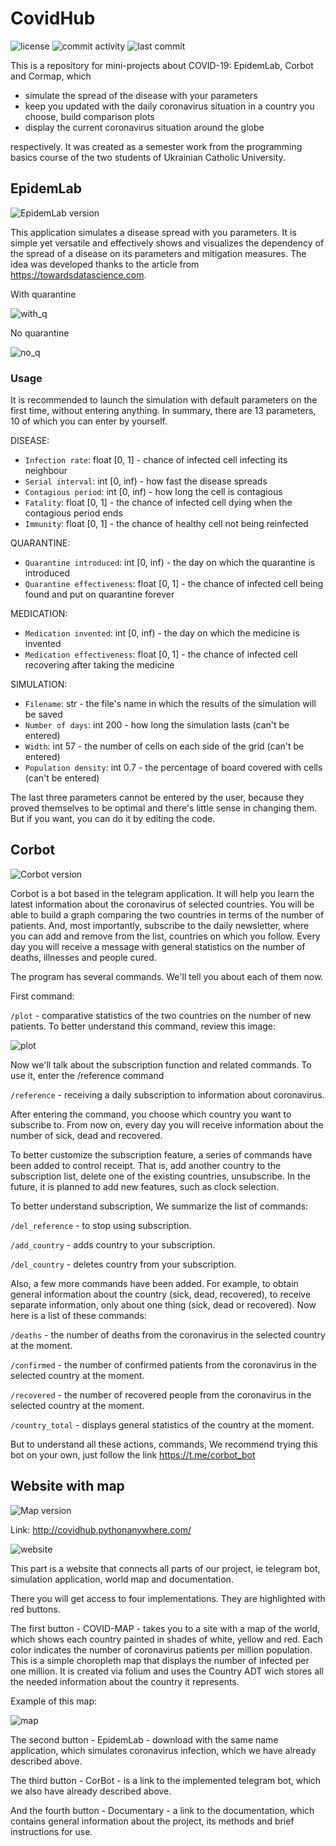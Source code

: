# CovidHub

![license](https://img.shields.io/github/license/kenticent9/corbot_ua) ![commit activity](https://img.shields.io/github/commit-activity/m/kenticent9/corbot_ua) ![last commit](https://img.shields.io/github/last-commit/kenticent9/corbot_ua)

This is a repository for mini-projects about COVID-19: EpidemLab, Corbot and Cormap, which 
* simulate the spread of the disease with your parameters
* keep you updated with the daily coronavirus situation in a country you choose, build comparison plots
* display the current coronavirus situation around the globe 

respectively. It was created as a semester work from the programming basics course of the two students of Ukrainian Catholic University.

## EpidemLab

![EpidemLab version](https://img.shields.io/badge/version-1.0-informational)

This application simulates a disease spread with you parameters. It is simple yet versatile and effectively shows and visualizes the dependency of the spread of a disease on its parameters and mitigation measures. The idea was developed thanks to the article from https://towardsdatascience.com.

With quarantine

![with_q](https://github.com/kenticent9/corbot_ua/blob/master/images/with_q.gif)

No quarantine

![no_q](https://github.com/kenticent9/corbot_ua/blob/master/images/no_q.gif)

### Usage

It is recommended to launch the simulation with default parameters on the first time, without entering anything. In summary, there are 13 parameters, 10 of which you can enter by yourself.

DISEASE:
* ```Infection rate```: float [0, 1] - chance of infected cell infecting its neighbour
* ```Serial interval```: int [0, inf) - how fast the disease spreads
* ```Contagious period```: int [0, inf) - how long the cell is contagious
* ```Fatality```: float [0, 1] - the chance of infected cell dying when the contagious period ends
* ```Immunity```: float [0, 1] - the chance of healthy cell not being reinfected

QUARANTINE:
* ```Quarantine introduced```: int [0, inf) - the day on which the quarantine is introduced
* ```Quarantine effectiveness```: float [0, 1] - the chance of infected cell being found and put on quarantine forever

MEDICATION:
* ```Medication invented```: int [0, inf) - the day on which the medicine is invented
* ```Medication effectiveness```: float [0, 1] - the chance of infected cell recovering after taking the medicine

SIMULATION:
* ```Filename```: str - the file's name in which the results of the simulation will be saved
* ```Number of days```: int 200 - how long the simulation lasts (can't be entered)
* ```Width```: int 57 - the number of cells on each side of the grid (can't be entered)
* ```Population density```: int 0.7 - the percentage of board covered with cells (can't be entered)

The last three parameters cannot be entered by the user, because they proved themselves to be optimal and there's little sense in changing them. But if you want, you can do it by editing the code.

## Corbot

![Corbot version](https://img.shields.io/badge/version-1.0-informational)

Corbot is a bot based in the telegram application. It will help you learn the latest information about the coronavirus of selected countries. You will be able to build a graph comparing the two countries in terms of the number of patients. And, most importantly, subscribe to the daily newsletter, where you can add and remove from the list, countries on which you follow. Every day you will receive a message with general statistics on the number of deaths, illnesses and people cured. 

The program has several commands. We'll tell you about each of them now.

First command:

```/plot``` - comparative statistics of the two countries on the number of new patients.
To better understand this command, review this image:

![plot](https://github.com/kenticent9/corbot_ua/blob/master/images/bot.png)

Now we'll talk about the subscription function and related commands. To use it, enter the /reference command

```/reference``` - receiving a daily subscription to information about coronavirus. 

After entering the command, you choose which country you want to subscribe to. From now on, every day you will receive information about the number of sick, dead and recovered.

To better customize the subscription feature, a series of commands have been added to control receipt. That is, add another country to the subscription list, delete one of the existing countries, unsubscribe. In the future, it is planned to add new features, such as clock selection.

To better understand subscription, We summarize the list of commands:

```/del_reference``` - to stop using subscription.

```/add_country``` - adds country to your subscription.

```/del_country``` - deletes country from your subscription.

Also, a few more commands have been added. For example, to obtain general information about the country (sick, dead, recovered), to receive separate information, only about one thing (sick, dead or recovered). Now here is a list of these commands:

```/deaths``` - the number of deaths from the coronavirus in the selected country at the moment.

```/confirmed``` - the number of confirmed patients from the coronavirus in the selected country at the moment.

```/recovered``` - the number of recovered people from the coronavirus in the selected country at the moment.

```/country_total``` - displays general statistics of the country at the moment.

But to understand all these actions, commands, We recommend trying this bot on your own, just follow the link https://t.me/corbot_bot

## Website with map

![Map version](https://img.shields.io/badge/version-1.1-informational)

Link: http://covidhub.pythonanywhere.com/

![website](https://github.com/kenticent9/corbot_ua/blob/master/images/website_view.png)

This part is a website that connects all parts of our project, ie telegram bot, simulation application, world map and documentation.

There you will get access to four implementations. They are highlighted with red buttons.

The first button - COVID-MAP - takes you to a site with a map of the world, which shows each country painted in shades of white, yellow and red. Each color indicates the number of coronavirus patients per million population. This is a simple choropleth map that displays the number of infected per one million. It is created via folium and uses the Country ADT wich stores all the needed information about the country it represents.

Example of this map:

![map](https://github.com/kenticent9/corbot_ua/blob/master/images/map.png)

The second button - EpidemLab - download with the same name application, which simulates coronavirus infection, which we have already described above.

The third button - CorBot - is a link to the implemented telegram bot, which we also have already described above.

And the fourth button - Documentary - a link to the documentation, which contains general information about the project, its methods and brief instructions for use.

